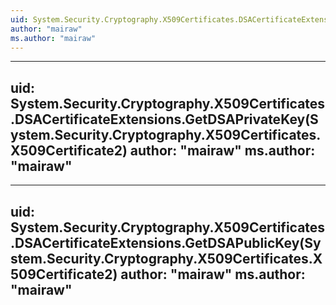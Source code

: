 ```yaml
---
uid: System.Security.Cryptography.X509Certificates.DSACertificateExtensions
author: "mairaw"
ms.author: "mairaw"
---
```


---
uid: System.Security.Cryptography.X509Certificates.DSACertificateExtensions.GetDSAPrivateKey(System.Security.Cryptography.X509Certificates.X509Certificate2)
author: "mairaw"
ms.author: "mairaw"
---

---
uid: System.Security.Cryptography.X509Certificates.DSACertificateExtensions.GetDSAPublicKey(System.Security.Cryptography.X509Certificates.X509Certificate2)
author: "mairaw"
ms.author: "mairaw"
---
